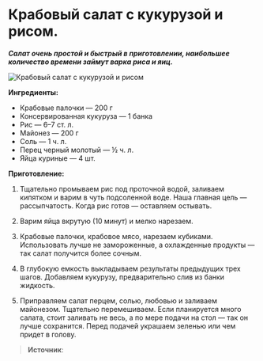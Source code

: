 # Крабовый салат с кукурузой и рисом.

_**Салат очень простой и быстрый в приготовлении, наибольшее количество времени займут варка риса и яиц.**_

![Крабовый салат с кукурузой и рисом](/images/Kulinar/Salad/krab_salad_01.png 'Крабовый салат с кукурузой и рисом')

**Ингредиенты:**

- Крабовые палочки — 200 г
- Консервированная кукуруза — 1 банка
- Рис — 6–7 ст. л.
- Майонез — 200 г
- Соль — 1 ч. л.
- Перец черный молотый — ½ ч. л.
- Яйца куриные — 4 шт.

**Приготовление:**

1. Тщательно промываем рис под проточной водой, заливаем кипятком и варим в чуть подсоленной воде. Наша главная цель — рассыпчатость. Когда рис готов — оставляем остывать.

2. Варим яйца вкрутую (10 минут) и мелко нарезаем.

3. Крабовые палочки, крабовое мясо, нарезаем кубиками. Использовать лучше не замороженные, а охлажденные продукты — так салат получится более сочным.

4. В глубокую емкость выкладываем результаты предыдущих трех шагов. Добавляем кукурузу, предварительно слив из банки жидкость.

5. Приправляем салат перцем, солью, любовью и заливаем майонезом. Тщательно перемешиваем. Если планируется много салата, стоит заливать не весь, а по мере подачи на стол — так он лучше сохранится. Перед подачей украшаем зеленью или чем придет в голову.

> **Источник**: 
